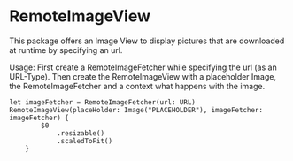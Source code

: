 # RemoteImageView

This package offers an Image View to display pictures that are downloaded at runtime by specifying an url.

Usage: First create a RemoteImageFetcher while specifying the url (as an URL-Type). Then create the RemoteImageView with a placeholder Image, the RemoteImageFetcher and a context what happens with the image.

```
let imageFetcher = RemoteImageFetcher(url: URL)
RemoteImageView(placeHolder: Image("PLACEHOLDER"), imageFetcher: imageFetcher) {
        $0
            .resizable()
            .scaledToFit()
    }
```
